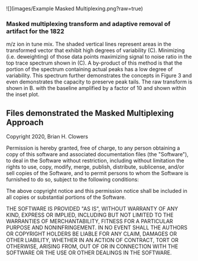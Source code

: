 ![](images/Example Masked Multiplexing.png?raw=true)

### Masked multiplexing transform and adaptive removal of artifact for the 1822
m/z ion in tune mix. The shaded vertical lines represent areas in the transformed vector
that exhibit high degrees of variability (C). Minimizing (i.e. deweighting) of those data
points maximizing signal to noise ratio in the top trace spectrum shown in (C). A
by-product of this method is that the portion of the spectrum containing actual peaks
has a low degree of variability. This spectrum further demonstrates the concepts in
Figure 3 and even demonstrates the capacity to preserve peak tails. The raw transform
is shown in B. with the baseline amplified by a factor of 10 and shown within the inset
plot.




## Files demonstrated the Masked Multiplexing Approach

Copyright 2020, Brian H. Clowers

Permission is hereby granted, free of charge, to any person obtaining a copy of this software and associated documentation files (the "Software"), to deal in the Software without restriction, including without limitation the rights to use, copy, modify, merge, publish, distribute, sublicense, and/or sell copies of the Software, and to permit persons to whom the Software is furnished to do so, subject to the following conditions:

The above copyright notice and this permission notice shall be included in all copies or substantial portions of the Software.

THE SOFTWARE IS PROVIDED "AS IS", WITHOUT WARRANTY OF ANY KIND, EXPRESS OR IMPLIED, INCLUDING BUT NOT LIMITED TO THE WARRANTIES OF MERCHANTABILITY, FITNESS FOR A PARTICULAR PURPOSE AND NONINFRINGEMENT. IN NO EVENT SHALL THE AUTHORS OR COPYRIGHT HOLDERS BE LIABLE FOR ANY CLAIM, DAMAGES OR OTHER LIABILITY, WHETHER IN AN ACTION OF CONTRACT, TORT OR OTHERWISE, ARISING FROM, OUT OF OR IN CONNECTION WITH THE SOFTWARE OR THE USE OR OTHER DEALINGS IN THE SOFTWARE.
